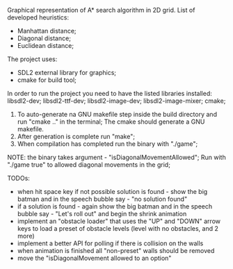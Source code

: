 Graphical representation of A* search algorithm in 2D grid.
List of developed heuristics: 
- Manhattan distance;
- Diagonal distance;
- Euclidean distance;

The project uses:

- SDL2 external library for graphics;
- cmake for build tool;

In order to run the project you need to have the listed libraries installed:
libsdl2-dev;
libsdl2-ttf-dev;
libsdl2-image-dev;
libsdl2-image-mixer;
cmake;

1) To auto-generate na GNU makefile step inside the build directory and run "cmake .." in the terminal; The cmake should generate a GNU makefile.
2) After generation is complete run "make";
3) When compilation has completed run the binary with "./game";

NOTE: the binary takes argument - "isDiagonalMovementAllowed";
Run with "./game true" to allowed diagonal movements in the grid;

TODOs:
- when hit space key if not possible solution is found - show the big batman and in the speech bubble say - "no solution found"
- if a solution is found - again show the big batman and in the speech bubble say - "Let's roll out" and begin the shrink animation
- implement an "obstacle loader" that uses the "UP" and "DOWN" arrow keys to load a preset of obstacle levels (level with no obstacles, and 2 more)
- implement a better API for polling if there is collision on the walls
- when animation is finished all "non-preset" walls should be removed
- move the "isDiagonalMovement allowed to an option"
